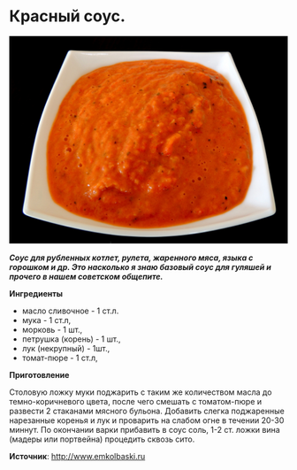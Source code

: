 # Красный соус.

![Красный соус](/images/Kulinar/Souse/red_sous.jpg 'Красный соус')

_**Соус для рубленных котлет, рулета, жаренного мяса, языка с горошком и др. Это насколько я знаю базовый соус для гуляшей и прочего в нашем советском общепите.**_

**Ингредиенты**

- масло сливочное - 1 ст.л.
- мука - 1 ст.л,
- морковь - 1 шт.,
- петрушка (корень) - 1 шт.,
- лук (некрупный) - 1шт.,
- томат-пюре - 1 ст.л,

**Приготовление**

Столовую ложку муки поджарить с таким же количеством масла до темно-коричневого цвета, после чего смешать с томатом-пюре и развести 2 стаканами мясного бульона. Добавить слегка поджаренные нарезанные коренья и лук и проварить на слабом огне в течении 20-30 миннут. По окончании варки прибавить в соус соль, 1-2 ст. ложки вина (мадеры или портвейна) процедить сквозь сито.

**Источник**: http://www.emkolbaski.ru
